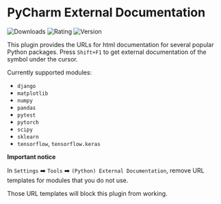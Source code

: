 # PyCharm External Documentation

![Downloads](https://img.shields.io/jetbrains/plugin/d/io.github.guoci.PythonDocumentationLinkProvider)
![Rating](https://img.shields.io/jetbrains/plugin/r/rating/io.github.guoci.PythonDocumentationLinkProvider)
![Version](https://img.shields.io/jetbrains/plugin/v/io.github.guoci.PythonDocumentationLinkProvider)


This plugin provides the URLs for html documentation for several popular Python packages.
Press `Shift+F1` to get external documentation of the symbol under the cursor.

Currently supported modules:
- `django`
- `matplotlib`
- `numpy`
- `pandas`
- `pytest`
- `pytorch`
- `scipy`
- `sklearn`
- `tensorflow`, `tensorflow.keras`

**Important notice**

In `Settings` :arrow_right: `Tools` :arrow_right: `(Python) External Documentation`,  remove URL templates for modules that you do not use.</p>
Those URL templates will block this plugin from working.
